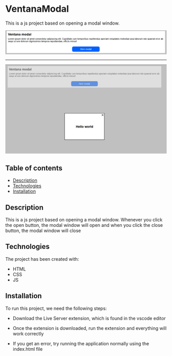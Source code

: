 # VentanaModal

This is a js project based on opening a modal window.

![Image text](img/img-preview1.png)

---

![Image text](img/img-preview2.png)

## Table of contents

- [Description](#description)
- [Technologies](#technologies)
- [Installation](#installation)

## Description

This is a js project based on opening a modal window. Whenever you click the open button, the modal window will open and when you click the close button, the modal window will close

## Technologies

The project has been created with:

- HTML
- CSS
- JS

## Installation

To run this project, we need the following steps:

- Download the Live Server extension, which is found in the vscode editor

- Once the extension is downloaded, run the extension and everything will work correctly

- If you get an error, try running the application normally using the index.html file
